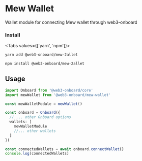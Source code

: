 # Mew Wallet

Wallet module for connecting Mew wallet through web3-onboard

### Install

<Tabs values={['yarn', 'npm']}>
<TabPanel value="yarn">

```sh copy
yarn add @web3-onboard/mew-2allet
```

  </TabPanel>
  <TabPanel value="npm">

```sh copy
npm install @web3-onboard/mew-2allet
```

  </TabPanel>
</Tabs>

## Usage

```typescript
import Onboard from '@web3-onboard/core'
import mewWallet from '@web3-onboard/mew-wallet'

const mewWalletModule = mewWallet()

const onboard = Onboard({
  // ... other Onboard options
  wallets: [
    mewWalletModule
    //... other wallets
  ]
})

const connectedWallets = await onboard.connectWallet()
console.log(connectedWallets)
```
